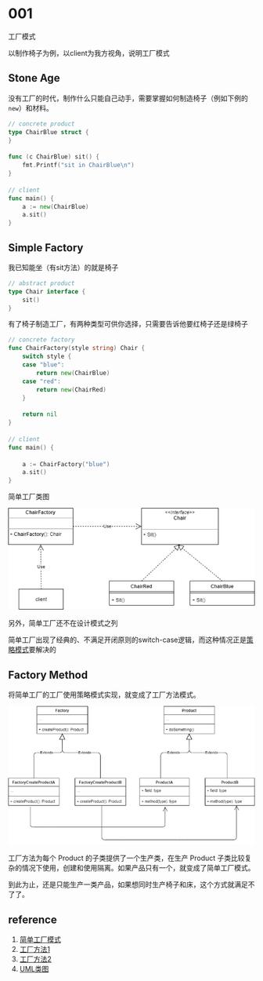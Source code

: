 # 001

工厂模式

以制作椅子为例，以client为我方视角，说明工厂模式

## Stone Age

没有工厂的时代，制作什么只能自己动手，需要掌握如何制造椅子（例如下例的`new`）和材料。

```go
// concrete product
type ChairBlue struct {
}

func (c ChairBlue) sit() {
	fmt.Printf("sit in ChairBlue\n")
}

// client
func main() {
	a := new(ChairBlue)
	a.sit()
}
```

## Simple Factory

我已知能坐（有sit方法）的就是椅子

```go
// abstract product
type Chair interface {
	sit()
}
```

有了椅子制造工厂，有两种类型可供你选择，只需要告诉他要红椅子还是绿椅子

```go
// concrete factory
func ChairFactory(style string) Chair {
	switch style {
	case "blue":
		return new(ChairBlue)
	case "red":
		return new(ChairRed)
	}

	return nil
}

// client
func main() {

	a := ChairFactory("blue")
	a.sit()
}
```

简单工厂类图

![simpleFactory](simpleFactory.drawio.png)

另外，简单工厂还不在设计模式之列

简单工厂出现了经典的、不满足开闭原则的switch-case逻辑，而这种情况正是[策略模式](../021)要解决的

## Factory Method

将简单工厂的工厂使用策略模式实现，就变成了工厂方法模式。







![factoryMethod](factoryMethod.drawio.png)

工厂方法为每个 Product 的子类提供了一个生产类，在生产 Product 子类比较复杂的情况下使用，创建和使用隔离。如果产品只有一个，就变成了简单工厂模式。

到此为止，还是只能生产一类产品，如果想同时生产椅子和床，这个方式就满足不了了。



## reference

1. [简单工厂模式](http://c.biancheng.net/view/8385.html)
2. [工厂方法1](http://c.biancheng.net/view/1348.html)
3. [工厂方法2](https://refactoringguru.cn/design-patterns/factory-method)
4. [UML类图](https://zhuanlan.zhihu.com/p/109655171)

